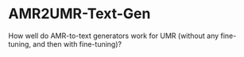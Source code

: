 # AMR2UMR-Text-Gen
How well do AMR-to-text generators work for UMR (without any fine-tuning, and then with fine-tuning)?
